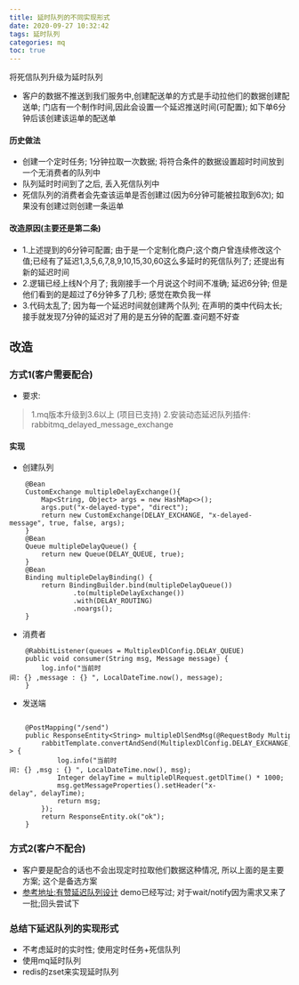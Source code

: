 ```yaml
---
title: 延时队列的不同实现形式
date: 2020-09-27 10:32:42
tags: 延时队列
categories: mq
toc: true
---
```


将死信队列升级为延时队列

<!--more-->

- 客户的数据不推送到我们服务中,创建配送单的方式是手动拉他们的数据创建配送单;
  门店有一个制作时间,因此会设置一个延迟推送时间(可配置); 如下单6分钟后该创建该运单的配送单

#### 历史做法
- 创建一个定时任务; 1分钟拉取一次数据; 将符合条件的数据设置超时时间放到一个无消费者的队列中
- 队列延时时间到了之后, 丢入死信队列中
- 死信队列的消费者会先查该运单是否创建过(因为6分钟可能被拉取到6次); 如果没有创建过则创建一条运单

#### 改造原因(主要还是第二条)
- 1.上述提到的6分钟可配置; 由于是一个定制化商户;这个商户曾连续修改这个值;已经有了延迟1,3,5,6,7,8,9,10,15,30,60这么多延时的死信队列了; 还提出有新的延迟时间
- 2.逻辑已经上线N个月了; 我刚接手一个月说这个时间不准确; 延迟6分钟; 但是他们看到的是超过了6分钟多了几秒; 感觉在欺负我一样
- 3.代码太乱了; 因为每一个延迟时间就创建两个队列; 在声明的类中代码太长;接手就发现7分钟的延迟对了用的是五分钟的配置.查问题不好查

## 改造

### 方式1(客户需要配合)

- 要求:
> 1.mq版本升级到3.6以上 (项目已支持)
> 2.安装动态延迟队列插件:  rabbitmq_delayed_message_exchange

#### 实现
- 创建队列
```
    @Bean
    CustomExchange multipleDelayExchange(){
        Map<String, Object> args = new HashMap<>();
        args.put("x-delayed-type", "direct");
        return new CustomExchange(DELAY_EXCHANGE, "x-delayed-message", true, false, args);
    }
    @Bean
    Queue multipleDelayQueue() {
        return new Queue(DELAY_QUEUE, true);
    }
    @Bean
    Binding multipleDelayBinding() {
        return BindingBuilder.bind(multipleDelayQueue())
                .to(multipleDelayExchange())
                .with(DELAY_ROUTING)
                .noargs();
    }
```
- 消费者
```
    @RabbitListener(queues = MultiplexDlConfig.DELAY_QUEUE)
    public void consumer(String msg, Message message) {
        log.info("当前时间: {} ,message : {} ", LocalDateTime.now(), message);
    }

```
- 发送端
```

    @PostMapping("/send")
    public ResponseEntity<String> multipleDlSendMsg(@RequestBody MultipleDlRequest multipleDlRequest) {
        rabbitTemplate.convertAndSend(MultiplexDlConfig.DELAY_EXCHANGE, MultiplexDlConfig.DELAY_ROUTING, multipleDlRequest.getMessage(), msg -> {
            log.info("当前时间: {} ,msg : {} ", LocalDateTime.now(), msg);
            Integer delayTime = multipleDlRequest.getDlTime() * 1000;
            msg.getMessageProperties().setHeader("x-delay", delayTime);
            return msg;
        });
        return ResponseEntity.ok("ok");
    }

```
### 方式2(客户不配合)
- 客户要是配合的话也不会出现定时拉取他们数据这种情况, 所以上面的是主要方案; 这个是备选方案
- [参考地址:有赞延迟队列设计](https://tech.youzan.com/queuing_delay/)
demo已经写过; 对于wait/notify因为需求又来了一批;回头尝试下


### 总结下延迟队列的实现形式
- 不考虑延时的实时性; 使用定时任务+死信队列
- 使用mq延时队列
- redis的zset来实现延时队列